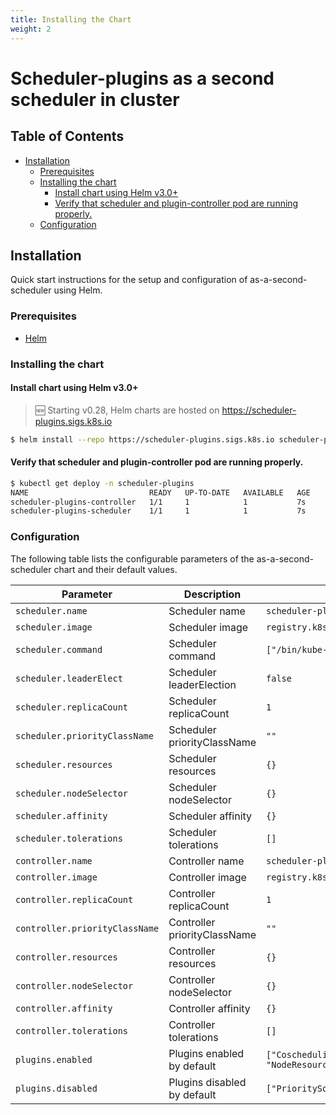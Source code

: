 ```yaml
---
title: Installing the Chart
weight: 2
---
```


# Scheduler-plugins as a second scheduler in cluster

## Table of Contents

<!-- toc -->
- [Installation](#installation)
  - [Prerequisites](#prerequisites)
  - [Installing the chart](#installing-the-chart)
    - [Install chart using Helm v3.0+](#install-chart-using-helm-v30)
    - [Verify that scheduler and plugin-controller pod are running properly.](#verify-that-scheduler-and-plugin-controller-pod-are-running-properly)
  - [Configuration](#configuration)
<!-- /toc -->

## Installation

Quick start instructions for the setup and configuration of as-a-second-scheduler using Helm.

### Prerequisites

- [Helm](https://helm.sh/docs/intro/quickstart/#install-helm)

### Installing the chart

#### Install chart using Helm v3.0+

> 🆕 Starting v0.28, Helm charts are hosted on https://scheduler-plugins.sigs.k8s.io

```bash
$ helm install --repo https://scheduler-plugins.sigs.k8s.io scheduler-plugins scheduler-plugins
```

#### Verify that scheduler and plugin-controller pod are running properly.

```bash
$ kubectl get deploy -n scheduler-plugins
NAME                           READY   UP-TO-DATE   AVAILABLE   AGE
scheduler-plugins-controller   1/1     1            1           7s
scheduler-plugins-scheduler    1/1     1            1           7s
```

### Configuration

The following table lists the configurable parameters of the as-a-second-scheduler chart and their default values.

| Parameter                      | Description                  | Default                                                                                         |
|--------------------------------|------------------------------|-------------------------------------------------------------------------------------------------|
| `scheduler.name`               | Scheduler name               | `scheduler-plugins-scheduler`                                                                   |
| `scheduler.image`              | Scheduler image              | `registry.k8s.io/scheduler-plugins/kube-scheduler:v0.33.5`                                      |
| `scheduler.command`            | Scheduler command            | `["/bin/kube-scheduler"]`                                                                       |
| `scheduler.leaderElect`        | Scheduler leaderElection     | `false`                                                                                         |
| `scheduler.replicaCount`       | Scheduler replicaCount       | `1`                                                                                             |
| `scheduler.priorityClassName`  | Scheduler priorityClassName  | `""`                                                                                            |
| `scheduler.resources`          | Scheduler resources          | `{}`                                                                                            |
| `scheduler.nodeSelector`       | Scheduler nodeSelector       | `{}`                                                                                            |
| `scheduler.affinity`           | Scheduler affinity           | `{}`                                                                                            |
| `scheduler.tolerations`        | Scheduler tolerations        | `[]`                                                                                            |
| `controller.name`              | Controller name              | `scheduler-plugins-controller`                                                                  |
| `controller.image`             | Controller image             | `registry.k8s.io/scheduler-plugins/controller:v0.29.7`                                          |
| `controller.replicaCount`      | Controller replicaCount      | `1`                                                                                             |
| `controller.priorityClassName` | Controller priorityClassName | `""`                                                                                            |
| `controller.resources`         | Controller resources         | `{}`                                                                                            |
| `controller.nodeSelector`      | Controller nodeSelector      | `{}`                                                                                            |
| `controller.affinity`          | Controller affinity          | `{}`                                                                                            |
| `controller.tolerations`       | Controller tolerations       | `[]`                                                                                            |
| `plugins.enabled`              | Plugins enabled by default   | `["Coscheduling","CapacityScheduling","NodeResourceTopologyMatch", "NodeResourcesAllocatable"]` |
| `plugins.disabled`             | Plugins disabled by default  | `["PrioritySort"]`                                                                              |
